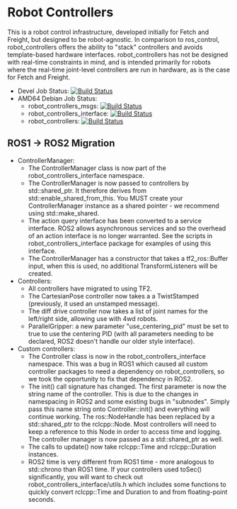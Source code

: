 # Robot Controllers

This is a robot control infrastructure, developed initially for Fetch and Freight, but
designed to be robot-agnostic. In comparison to ros_control, robot_controllers offers
the ability to "stack" controllers and avoids template-based hardware interfaces.
robot_controllers has not be designed with real-time constraints in mind, and is intended
primarily for robots where the real-time joint-level controllers are run in hardware,
as is the case for Fetch and Freight.

 * Devel Job Status: [![Build Status](https://build.ros2.org/buildStatus/icon?job=Fdev__robot_controllers__ubuntu_focal_amd64)](https://build.ros2.org/job/Fdev__robot_controllers__ubuntu_focal_amd64/)
 * AMD64 Debian Job Status:
   * robot_controllers_msgs: [![Build Status](https://build.ros2.org/buildStatus/icon?job=Fbin_uF64__robot_controllers_msgs__ubuntu_focal_amd64__binary)](https://build.ros2.org/job/Fbin_uF64__robot_controllers_msgs__ubuntu_focal_amd64__binary/)
   * robot_controllers_interface: [![Build Status](https://build.ros2.org/buildStatus/icon?job=Fbin_uF64__robot_controllers_interface__ubuntu_focal_amd64__binary)](https://build.ros2.org/job/Fbin_uF64__robot_controllers_interface__ubuntu_focal_amd64__binary/)
   * robot_controllers: [![Build Status](https://build.ros2.org/buildStatus/icon?job=Fbin_uF64__robot_controllers__ubuntu_focal_amd64__binary)](https://build.ros2.org/job/Fbin_uF64__robot_controllers__ubuntu_focal_amd64__binary/)

## ROS1 -> ROS2 Migration

 * ControllerManager:
   * The ControllerManager class is now part of the robot_controllers_interface namespace.
   * The ControllerManager is now passed to controllers by std::shared_ptr. It therefore derives
     from std::enable_shared_from_this. You MUST create your ControllerManager instance as a
     shared pointer - we recommend using std::make_shared.
   * The action query interface has been converted to a service interface. ROS2 allows asynchronous
     services and so the overhead of an action interface is no longer warranted. See the scripts
     in robot_controllers_interface package for examples of using this interface.
   * The ControllerManager has a constructor that takes a tf2_ros::Buffer input, when this is
     used, no additional TransformListeners will be created.
 * Controllers:
   * All controllers have migrated to using TF2.
   * The CartesianPose controller now takes a a TwistStamped (previously, it used an unstamped
     message).
   * The diff drive controller now takes a list of joint names for the left/right side, allowing
     use with 4wd robots.
   * ParallelGripper: a new parameter "use_centering_pid" must be set to true to use the centering
     PID (with all parameters needing to be declared, ROS2 doesn't handle our older style
     interface).
 * Custom controllers:
   * The Controller class is now in the robot_controllers_interface namespace. This was a bug in
     ROS1 which caused all custom controller packages to need a dependency on robot_controllers,
     so we took the opportunity to fix that dependency in ROS2.
   * The init() call signature has changed. The first parameter is now the string name of the
     controller. This is due to the changes in namespacing in ROS2 and some existing bugs in
     "subnodes". Simply pass this name string onto Controller::init() and everything will continue
     working. The ros::NodeHandle has been replaced by a std::shared_ptr to the rclcpp::Node. Most
     controllers will need to keep a reference to this Node in order to access time and logging.
     The controller manager is now passed as a std::shared_ptr as well.
   * The calls to update() now take rclcpp::Time and rclcpp::Duration instances.
   * ROS2 time is very different from ROS1 time - more analogous to std::chrono than ROS1 time.
     If your controllers used toSec() significantly, you will want to check out
     robot_controllers_interface/utils.h which includes some functions to quickly convert
     rclcpp::Time and Duration to and from floating-point seconds.
